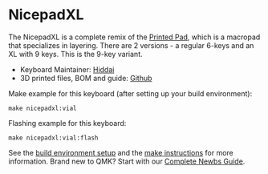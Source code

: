 # NicepadXL
The NicepadXL is a complete remix of the [Printed Pad](https://protadesigns.com/products/printed-pad), which is a macropad that specializes in layering. There are 2 versions - a regular 6-keys and an XL with 9 keys.
This is the 9-key variant.

* Keyboard Maintainer: [Hiddai](https://github.com/Biddai)
* 3D printed files, BOM and guide: [Github](https://github.com/Biddai/Nicepad)

Make example for this keyboard (after setting up your build environment):

    make nicepadxl:vial

Flashing example for this keyboard:

    make nicepadxl:vial:flash

See the [build environment setup](https://docs.qmk.fm/#/getting_started_build_tools) and the [make instructions](https://docs.qmk.fm/#/getting_started_make_guide) for more information. Brand new to QMK? Start with our [Complete Newbs Guide](https://docs.qmk.fm/#/newbs).


